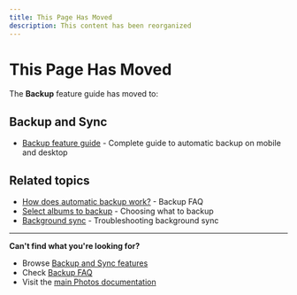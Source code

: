 ```yaml
---
title: This Page Has Moved
description: This content has been reorganized
---
```


# This Page Has Moved

The **Backup** feature guide has moved to:

## Backup and Sync
- [Backup feature guide](/photos/features/backup-and-sync/) - Complete guide to automatic backup on mobile and desktop

## Related topics
- [How does automatic backup work?](/photos/faq/backup-and-sync#automatic-backup) - Backup FAQ
- [Select albums to backup](/photos/faq/backup-and-sync#select-albums) - Choosing what to backup
- [Background sync](/photos/faq/backup-and-sync#background-sync-not-working) - Troubleshooting background sync

---

**Can't find what you're looking for?**
- Browse [Backup and Sync features](/photos/features/backup-and-sync/)
- Check [Backup FAQ](/photos/faq/backup-and-sync)
- Visit the [main Photos documentation](/photos/)
